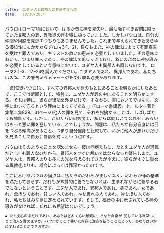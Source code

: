 ```yaml
---
title:  ユダヤ人と異邦人に共通するもの
date:   18/10/2017
---
```


パウロはローマ1章において、はるか昔に神を見失い、最も恥ずべき習慣に陥っていた異邦人の罪、異教徒の罪を特に扱っていました。しかしパウロは、自分の仲間や同胞を見逃すつもりもありませんでした。これまで与えられてきたあらゆる優位性にもかかわらず(ロマ3:1、2)、彼らもまた、神の律法によって有罪宣告を受けた罪人であり、キリストの救いの恵みを必要としていました。その意味において、つまり罪人であり、神の律法を犯してきており、救いのために神の恵みを必要としているという意味において、ユダヤ人も異邦人も同じなのです。
ローマ2:1~3、17~24を読んでください。ユダヤ人であれ、異邦人であれ、私たちはみな、この警告からメッセージを受け取る必要があります。

「彼[使徒パウロ]は、すべての異邦人が罪のもとにあることを明らかにしたあとで、ここでは断固として、特別に、ユダヤ人が罪の中にあることを明らかにする。それは特に、彼らが律法を外見だけで、すなわち、霊においてではなく、文字において守るという理由によってである。」(『ローマ書講義』上、ルター著作集第二集829、31ページ)他人の罪を見て、それを指摘することは、しばしばとても簡単です。しかし、どのくらいの頻度で、私たちは同じような罪を、あるいはもっと悪い罪を犯していることでしょうか。問題は、私たちが自分自身には目をつぶる傾向があること、つまり自分自身と比較して、いかに他人が悪いかだけを見ることで自分に自信を持つという点です。

パウロはそのようなことを認めません。彼は同胞たちに、たとえユダヤ人が選民だとしても罪人なのだから、異邦人をすぐに裁いてはならないと警告します。ユダヤ人は、異邦人よりも多くの光を与えられてきたがゆえに、彼らがすぐに責める異教徒よりも、場合によっては罪深かったのです。

ここにおけるパウロの論点は、私たちのだれもが正しくなく、だれもが神の基準を満たしておらず、だれもが本質的に善でもなければ、生まれながらに聖なる者でもないということです。ユダヤ人であれ、異邦人であれ、男であれ、女であれ、金持ちであれ、貧しい人であれ、神を畏れる人であれ、神を拒む人であれ、私たちはみな罪に定められています。そして、福音の中に示されている神の恵みがなければ、だれにも希望はないでしょう。

`◆ たとえ心の中だけであれ、あなたはどれくらい頻繁に、あなた自身が
犯している罪深いことで他人を責めますか。パウロがここで書いた内容に注意を払うことによって、あなたはいかに変わることができますか。`
